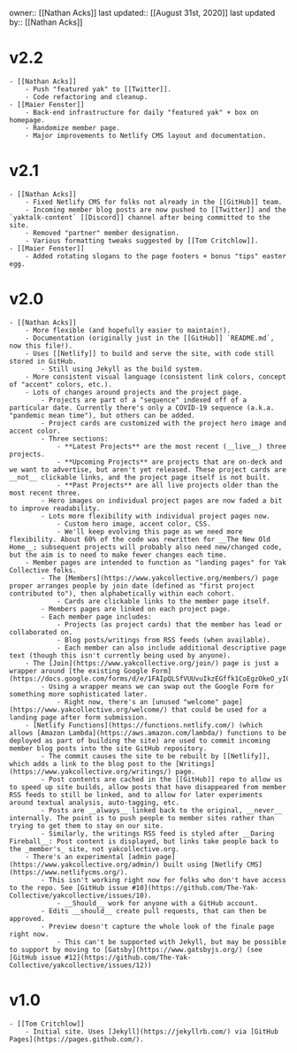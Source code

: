 owner:: [[Nathan Acks]]
last updated:: [[August 31st, 2020]]
last updated by:: [[Nathan Acks]]
# v2.2
    - [[Nathan Acks]]
        - Push "featured yak" to [[Twitter]].
        - Code refactoring and cleanup.
    - [[Maier Fenster]]
        - Back-end infrastructure for daily "featured yak" + box on homepage.
        - Randomize member page.
        - Major improvements to Netlify CMS layout and documentation.
# v2.1
    - [[Nathan Acks]]
        - Fixed Netlify CMS for folks not already in the [[GitHub]] team.
        - Incoming member blog posts are now pushed to [[Twitter]] and the `yaktalk-content` [[Discord]] channel after being committed to the site.
        - Removed "partner" member designation.
        - Various formatting tweaks suggested by [[Tom Critchlow]].
    - [[Maier Fenster]]
        - Added rotating slogans to the page footers + bonus "tips" easter egg.
# v2.0
    - [[Nathan Acks]]
        - More flexible (and hopefully easier to maintain!).
        - Documentation (originally just in the [[GitHub]] `README.md`, now this file!).
        - Uses [[Netlify]] to build and serve the site, with code still stored in GitHub.
            - Still using Jekyll as the build system.
        - More consistent visual language (consistent link colors, concept of "accent" colors, etc.).
        - Lots of changes around projects and the project page.
            - Projects are part of a "sequence" indexed off of a particular date. Currently there's only a COVID-19 sequence (a.k.a. "pandemic mean time"), but others can be added.
            - Project cards are customized with the project hero image and accent color.
            - Three sections:
                - **Latest Projects** are the most recent (__live__) three projects.
                - **Upcoming Projects** are projects that are on-deck and we want to advertise, but aren't yet released. These project cards are __not__ clickable links, and the project page itself is not built.
                - **Past Projects** are all live projects older than the most recent three.
            - Hero images on individual project pages are now faded a bit to improve readability.
            - Lots more flexibility with individual project pages now.
                - Custom hero image, accent color, CSS.
                - We'll keep evolving this page as we need more flexibility. About 60% of the code was rewritten for __The New Old Home__; subsequent projects will probably also need new/changed code, but the aim is to need to make fewer changes each time.
        - Member pages are intended to function as "landing pages" for Yak Collective folks.
            - The [Members](https://www.yakcollective.org/members/) page proper arranges people by join date (defined as "first project contributed to"), then alphabetically within each cohort.
                - Cards are clickable links to the member page itself.
            - Members pages are linked on each project page.
            - Each member page includes:
                - Projects (as project cards) that the member has lead or collaborated on.
                - Blog posts/writings from RSS feeds (when available).
                - Each member can also include additional descriptive page text (though this isn't currently being used by anyone).
        - The [Join](https://www.yakcollective.org/join/) page is just a wrapper around [the existing Google Form](https://docs.google.com/forms/d/e/1FAIpQLSfVUUvuIkzEGffk1CoEgzOkeO_yI05Nuw6zU3H1TNLmiQOf7g/viewform).
            - Using a wrapper means we can swap out the Google Form for something more sophisticated later.
                - Right now, there's an [unused "welcome" page](https://www.yakcollective.org/welcome/) that could be used for a landing page after form submission.
        - [Netlify Functions](https://functions.netlify.com/) (which allows [Amazon Lambda](https://aws.amazon.com/lambda/) functions to be deployed as part of building the site) are used to commit incoming member blog posts into the site GitHub repository.
            - The commit causes the site to be rebuilt by [[Netlify]], which adds a link to the blog post to the [Writings](https://www.yakcollective.org/writings/) page.
            - Post contents are cached in the [[GitHub]] repo to allow us to speed up site builds, allow posts that have disappeared from member RSS feeds to still be linked, and to allow for later experiments around textual analysis, auto-tagging, etc.
            - Posts are __always__ linked back to the original, __never__ internally. The point is to push people to member sites rather than trying to get them to stay on our site.
            - Similarly, the writings RSS feed is styled after __Daring Fireball__: Post content is displayed, but links take people back to the _member's_ site, not yakcollective.org.
        - There's an experimental [admin page](https://www.yakcollective.org/admin/) built using [Netlify CMS](https://www.netlifycms.org/).
            - This isn't working right now for folks who don't have access to the repo. See [GitHub issue #10](https://github.com/The-Yak-Collective/yakcollective/issues/10).
                - __Should__ work for anyone with a GitHub account.
            - Edits __should__ create pull requests, that can then be approved.
            - Preview doesn't capture the whole look of the finale page right now.
                - This can't be supported with Jekyll, but may be possible to support by moving to [Gatsby](https://www.gatsbyjs.org/) (see [GitHub issue #12](https://github.com/The-Yak-Collective/yakcollective/issues/12))
# v1.0
    - [[Tom Critchlow]]
        - Initial site. Uses [Jekyll](https://jekyllrb.com/) via [GitHub Pages](https://pages.github.com/).
